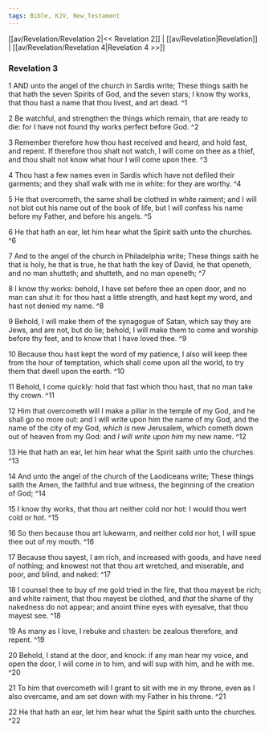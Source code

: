 ```yaml
---
tags: Bible, KJV, New_Testament
---
```


[[av/Revelation/Revelation 2|<< Revelation 2]] | [[av/Revelation|Revelation]] | [[av/Revelation/Revelation 4|Revelation 4 >>]]

### Revelation 3

1 AND unto the angel of the church in Sardis write; These things saith he that hath the seven Spirits of God, and the seven stars; I know thy works, that thou hast a name that thou livest, and art dead. ^1

2 Be watchful, and strengthen the things which remain, that are ready to die: for I have not found thy works perfect before God. ^2

3 Remember therefore how thou hast received and heard, and hold fast, and repent. If therefore thou shalt not watch, I will come on thee as a thief, and thou shalt not know what hour I will come upon thee. ^3

4 Thou hast a few names even in Sardis which have not defiled their garments; and they shall walk with me in white: for they are worthy. ^4

5 He that overcometh, the same shall be clothed in white raiment; and I will not blot out his name out of the book of life, but I will confess his name before my Father, and before his angels. ^5

6 He that hath an ear, let him hear what the Spirit saith unto the churches. ^6

7 And to the angel of the church in Philadelphia write; These things saith he that is holy, he that is true, he that hath the key of David, he that openeth, and no man shutteth; and shutteth, and no man openeth; ^7

8 I know thy works: behold, I have set before thee an open door, and no man can shut it: for thou hast a little strength, and hast kept my word, and hast not denied my name. ^8

9 Behold, I will make them of the synagogue of Satan, which say they are Jews, and are not, but do lie; behold, I will make them to come and worship before thy feet, and to know that I have loved thee. ^9

10 Because thou hast kept the word of my patience, I also will keep thee from the hour of temptation, which shall come upon all the world, to try them that dwell upon the earth. ^10

11 Behold, I come quickly: hold that fast which thou hast, that no man take thy crown. ^11

12 Him that overcometh will I make a pillar in the temple of my God, and he shall go no more out: and I will write upon him the name of my God, and the name of the city of my God, _which_ _is_ new Jerusalem, which cometh down out of heaven from my God: and _I_ _will_ _write_ _upon_ _him_ my new name. ^12

13 He that hath an ear, let him hear what the Spirit saith unto the churches. ^13

14 And unto the angel of the church of the Laodiceans write; These things saith the Amen, the faithful and true witness, the beginning of the creation of God; ^14

15 I know thy works, that thou art neither cold nor hot: I would thou wert cold or hot. ^15

16 So then because thou art lukewarm, and neither cold nor hot, I will spue thee out of my mouth. ^16

17 Because thou sayest, I am rich, and increased with goods, and have need of nothing; and knowest not that thou art wretched, and miserable, and poor, and blind, and naked: ^17

18 I counsel thee to buy of me gold tried in the fire, that thou mayest be rich; and white raiment, that thou mayest be clothed, and _that_ the shame of thy nakedness do not appear; and anoint thine eyes with eyesalve, that thou mayest see. ^18

19 As many as I love, I rebuke and chasten: be zealous therefore, and repent. ^19

20 Behold, I stand at the door, and knock: if any man hear my voice, and open the door, I will come in to him, and will sup with him, and he with me. ^20

21 To him that overcometh will I grant to sit with me in my throne, even as I also overcame, and am set down with my Father in his throne. ^21

22 He that hath an ear, let him hear what the Spirit saith unto the churches. ^22
